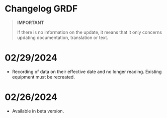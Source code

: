 # Changelog GRDF

>**IMPORTANT**
>
>If there is no information on the update, it means that it only concerns updating documentation, translation or text.

# 02/29/2024

- Recording of data on their effective date and no longer reading. Existing equipment must be recreated.

# 02/26/2024

- Available in beta version.
